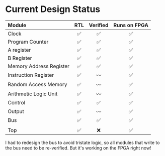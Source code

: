 # Current Design Status

| Module                  | RTL | Verified | Runs on FPGA |
| :---------------------- | :-: | :-: | :-: |
| Clock                   |✅|✅|✅|
| Program Counter         |✅|✅|✅|
| A register              |✅|✅|✅|
| B Register              |✅|✅|✅|
| Memory Address Register |✅|✅|✅|
| Instruction Register    |✅|〰️|✅|
| Random Access Memory    |✅|〰️|✅|
| Arithmetic Logic Unit   |✅|〰️|✅|
| Control                 |✅|✅|✅|
| Output                  |✅|〰️|✅|
| Bus                     |✅|✅|✅|
||||
| Top                     |✅|❌|✅|

I had to redesign the bus to avoid tristate logic, so all modules that write to the bus need to be re-verified. But it's working on the FPGA right now!
